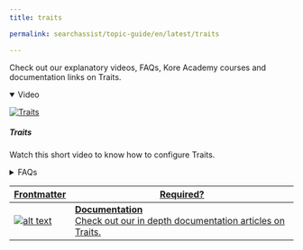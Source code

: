 ```yaml
---
title: traits

permalink: searchassist/topic-guide/en/latest/traits

---
```

<!--#### Topic Guide
###### Traits-->

  Check out our explanatory videos, FAQs, Kore Academy courses and documentation links on Traits.

<details class="introduction-video" open>
  <summary>Video
  </summary>
  
   [![Traits](images/VideoCoverImage.png)](https://player.vimeo.com/video/784488967?h=89ddae2f17&badge=0&autopause=0&player_id=0&app_id=58479/embed)

  ##### Traits 
  Watch this short video to know how to configure Traits.

</details>

<details>
  <summary>FAQs
  </summary>

  <a class="doc-link" target="_blank" href="https://docs.kore.ai/searchassist/concepts/managing-indices/configuring-traits/">
 
  What are traits?

</a>

 <a class="doc-link" target="_blank" href="https://docs.kore.ai/searchassist/concepts/managing-indices/configuring-traits/">
 
  How to configure traits in SearchAssist?

</a>
 
  
</details>


<a class="doc-link" target="_blank" href="https://docs.kore.ai/searchassist/concepts/managing-indices/configuring-traits/">
 

| Frontmatter | Required? |
|-------------|-------------|
| ![alt text](images/SA_Documentation.svg "Title") | **Documentation**  <br /> Check out our in depth documentation articles on Traits. | 


</a>
